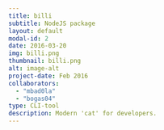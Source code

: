 ```yaml
---
title: billi
subtitle: NodeJS package
layout: default
modal-id: 2
date: 2016-03-20
img: billi.png
thumbnail: billi.png
alt: image-alt
project-date: Feb 2016
collaborators:
  - "mbad0la"
  - "bogas04"
type: CLI-tool
description: Modern 'cat' for developers.
---
```


